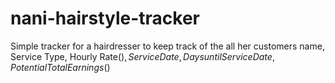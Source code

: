 # nani-hairstyle-tracker
Simple tracker for a hairdresser to keep track of the all her customers name, Service Type, Hourly Rate($), Service Date, Days until Service Date, Potential Total Earnings($)

